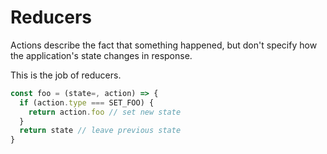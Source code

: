 # Reducers

Actions describe the fact that something happened, but don't specify how the application's state changes in response.

This is the job of reducers.

```js
const foo = (state=, action) => {
  if (action.type === SET_FOO) {
    return action.foo // set new state
  }
  return state // leave previous state
}
```
